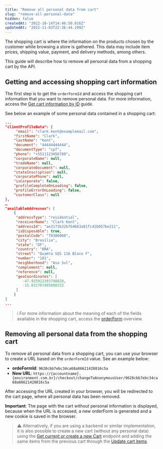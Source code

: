 ```yaml
---
title: "Remove all personal data from cart"
slug: "remove-all-personal-data"
hidden: false
createdAt: "2022-10-14T14:46:50.016Z"
updatedAt: "2022-11-03T22:36:44.199Z"
---
```

The shopping cart is where the information on the products chosen by the customer while browsing a store is gathered. This data may include item prices, shipping value, payment, and delivery methods, among others.

This guide will describe how to remove all personal data from a shopping cart by the API.

## Getting and accessing shopping cart information

The first step is to get the `orderFormId` and access the shopping cart information that you want to remove personal data. For more information, access the [Get cart information by ID](https://developers.vtex.com/docs/guides/get-cart-information-by-id) guide.

See below an example of some personal data contained in a shopping cart:

```json
...
"clientProfileData": {
     "email": "clark.kent@examplemail.com",
    "firstName": "Clark",
    "lastName": "Kent",
    "document": "44444444444",
    "documentType": "cpf",
    "phone": "+5511123456789",
    "corporateName": null,
    "tradeName": null,
    "corporateDocument": null,
    "stateInscription": null,
    "corporatePhone": null,
    "isCorporate": false,
    "profileCompleteOnLoading": false,
    "profileErrorOnLoading": false,
    "customerClass": null
},
…
"availableAddresses": [
    {
     "addressType": "residential",
     "receiverName": "Clark Kent",
     "addressId": "ae3173b32bf64663a81fc42b057be211",
     "isDisposable": true,
     "postalCode": "70386060",
     "city": "Brasília",
     "state": "DF",
     "country": "BRA",
     "street": "Quadra SQS 116 Bloco F",
     "number": "101",
     "neighborhood": "Asa Sul",
     "complement": null,
     "reference": null,
     "geoCoordinates": [
        -47.925922393798828,
        -15.832707405090332
     ]
    }
]
...
```

> ℹ️️ For more information about the meaning of each of the fields available in the shopping cart, access the [orderForm](https://developers.vtex.com/docs/guides/orderform-fields) overview.

## Removing all personal data from the shopping cart

To remove all personal data from a shopping cart, you can use your browser to create a URL based on the  `orderFormId` value. See an example below:

- **ordeFormId**: `9620cbb7ebc34ca68a86621428816c5a`
- **New URL**: `https://{accountname}.{environment.com.br}/checkout/changeToAnonymousUser/9620cbb7ebc34ca68a86621428816c5a`

After accessing the URL created in your browser, you will be redirected to the cart page, where all personal data has been removed.

**Important**: The page with the cart without personal information is displayed, because when the URL is accessed, a new orderForm is generated and a new cookie is saved in the browser.

>⚠️ Alternatively, if you are using a backend or similar implementation, it is also possible to create a new cart (without any personal data) using the [Get current or create a new Cart](https://developers.vtex.com/docs/api-reference/checkout-api#get-/api/checkout/pub/orderForm) endpoint and adding the same items from the previous cart through the [Update cart items](https://developers.vtex.com/docs/api-reference/checkout-api#post-/api/checkout/pub/orderForm/-orderFormId-/items/update).
